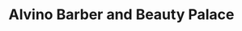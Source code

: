 ---
title: "Alvino Barber and Beauty Palace"
url: /ganta/alvino-barber-and-beauty-palace/
shop: hairdresser
---